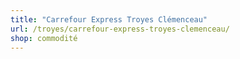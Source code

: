 ```yaml
---
title: "Carrefour Express Troyes Clémenceau"
url: /troyes/carrefour-express-troyes-clemenceau/
shop: commodité
---
```

